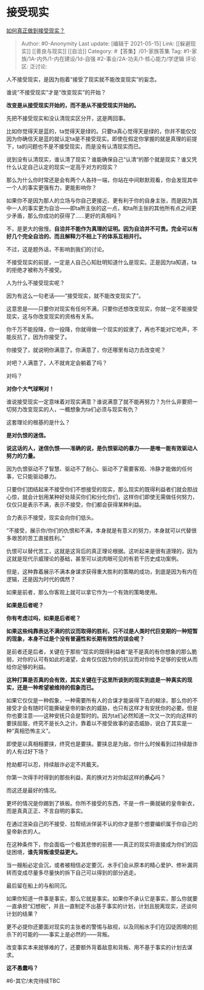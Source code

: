 # 接受现实
[如何真正做到接受现实？](https://www.zhihu.com/question/436587911/answer/1823819516)

> Author: #0-Anonymity
> Last update: [编辑于 2021-05-15]
> Link: [[躲避现实]] [[善良与现实]] [[自洽]]
> Category: #【答集】/01-家族答集
> Tag: #1-家族/1A-内外/1-内在建设/1d-自强 #2-事业/2A-功夫/1-核心能力/学逻辑 
> 评论区:
> 泛讨论:

人不接受现实，是因为抱着“接受了现实就不能改变现实”的妄念。

谁说“不接受现实”才是“改变现实”的开始？

**改变是从接受现实开始的，而不是从不接受现实开始的。**

先把不接受现实和没认清现实区分开，这是两回事。

比如你觉得天是蓝的，ta觉得天是绿的。只要ta真心觉得天是绿的，你并不能仅仅因为你确信天是蓝的就认定ta是不接受现实。即使在假定你掌握的就是真理的前提下，ta的问题也不是不接受现实，而是没有认清现实而已。

说到没有认清现实，谁认清了现实？谁能确保自己“认清“的那个就是现实？谁又凭什么认定自己认定的现实一定高于对方的现实？

那么为什么你时常还是会有两个人各持一端，你站在中间默默观看，你会发现其中一个人的事实更强有力，更能影响你？

如果你不是因为那人的立场与你自己更接近、更有利于你的自身主张，而是因为其中一人的事实更为自洽——即ta所主张的这一点，和ta所主张的其他所有点之间更少矛盾，那么你成功的获得了……更好的真相吗？

不，是更大的傲慢。**自洽并不能作为真理的证明。因为自洽并不可贵。完全可以有好几个完全自洽的、而且解释力不相上下的体系互相并行。**

不过，这是题外话，不影响到我们的讨论。

不接受现实的前提，一定是人自己心知肚明知道什么是现实。正是因为ta知道，ta的拒绝才被称为不接受。

人为什么不接受现实呢？

因为有这么一句老话——“接受现实，就不能改变现实了”。

这意思是——只要你对现实有任何不满，只要你还想改变现实，你就一定不能接受现实，这与你改变现实的资格有关系。

你千万不能投降，你一投降，你就得做一个现实的奴隶了，再也不能对它呛声，不能反抗了，因为你接受了。

你接受了，就说明你满意了。你满意了，你还哪里有动力去改变呢？

对吧？人满意了，人不就肯定会躺着了吗？

对吗？

**对你个大气球啊对！**

谁说接受现实一定意味着对现实满意？谁说满意了就不能再努力？为什么非要把一切努力改变现实的人，一概想象为ta们必须与现实有仇？

这套理论的根基的是什么？

**是对仇恨的迷信。**

**说这话的人，迷信仇恨——准确的说，是仇恨驱动的暴力——是唯一能有效驱动人努力的力量。**

因为仇恨驱动不了智慧、驱动不了耐心、驱动不了需要客观、冷静才能做的任何事，它只能驱动暴力。

只要你们团结起来不接受你们不想接受的现实，那么现实的既得利益者们就会胆战心惊，就会计划用某种好处赎买你们和分化你们，这样你们即使无需做任何努力，仅仅只是表示不满，表示不接受，你们都会获得某种利益。

合力表示不接受，现实会向你们低头。

“不接受，展示你/你们的仇恨和不满，本身就是有意义的努力，本身就可以代替很多艰苦的苦工直接胜利。”

仇恨可以替代苦工，这就是这背后的真正理论根据。这听起来是很有道理的，因为这就是现代示威理论的基础，甚至可以说肉眼可见的有若干历史成功案例。

但是，这种靠着展示不满本身谋求获得重大胜利的策略的成功，到底是因为有内在逻辑，还是因为时代的偶然？

如果是前者，那么你客观上就可以拿它作为一个有效的策略使用。

**如果是后者呢？**

**你有考虑过吗，如果是后者呢？**

**如果这些纯靠表达不满的抗议而取得的胜利，只不过是人类时代巨变期的一种短暂的现象，本身不过是个没有普遍性和长期有效性的误会呢？**

是前者还是后者，关键在于那些“现实的既得利益者”是不是真的有你想象的那么脆弱，对你的认可有如此的渴望，会肯仅仅因为你的抗议而对你给予足够的安抚从而给你足够的利益。

**这种打算是否真的会有效，其实关键在于这里所谈到的现实到底是一种真实的现实，还是一种希望被维持的假象而已。**

如果它仅仅是一种假象，一种需要所有人的合谋才能装得下去的糊涂，那么你的不接受才会有随时可能撕破皇帝的新衣的威胁，也只有这样才有安抚你的必要。但是你也要注意——这种安抚只会是暂时的。因为ta们必然知道一次又一次的向这样的要挟屈服，终究不是长久之计。靠着以不接受故事的姿态威胁，说白了其实是一种“真相恐怖主义”。

即使是以真相相要挟，终究也是要挟。要挟总是为敌，你什么时候看到过持续敲诈的人有过好下场？

抢劫都可以忍，持续敲诈必定不共戴天。

你第一次得手时得到的那些利益，真的换对方对你起这样的**杀心**吗？

而这还是最好的情况。

更坏的情况是你踢到了铁板。你所不接受的东西，不是一件一撕就破的皇帝新衣，而是真真正正、不言自明的事实。

在通过渲染自己的不接受、拉帮结派佯装不认的你才是那个想要编织属于你自己的皇帝新衣的人。

在这种条件下，你会面临一个极其悲惨的前景——真正的现实将直接成为你们的囚徒困境，**谁先背叛谁受益更大。**

当一艘船必定会沉，或者被相信必定要沉，水手们会从原本的精心爱护、修补漏洞转而变成尽量多尽量快的拆下自己可以得到的部分逃走。

最后留在船上的与船同沉。

如果你知道一件事是事实，那么它就是事实。如果你不承认它是事实，那么你就要一直承担“幻想税”，并且一直制定不出基于事实的计划，计划且脱离现实，还谈何计划的结果？

更不必提你还要面对现实的主张者的警惕与敌视，以及同船水手们在囚徒困境的扼杀下的可能的——事实上是必然的——背叛。

改变事实本来就够难的了，还要额外背着敌意和背叛、用不基于事实的计划去谋求。

**这不愚蠢吗？**

#6-其它/未完待续TBC
